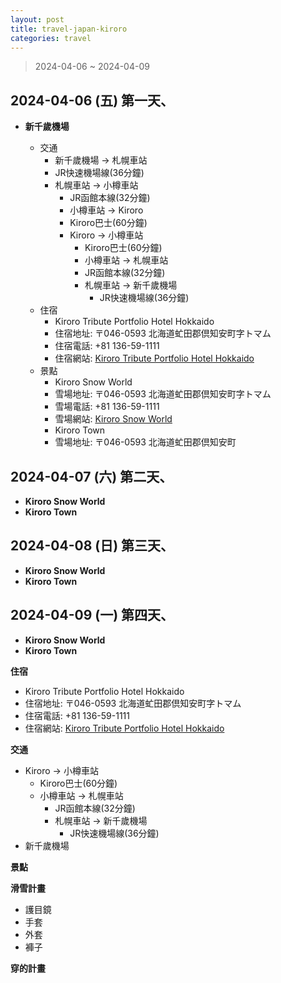 ```yaml
---
layout: post
title: travel-japan-kiroro
categories: travel
---
```


> 2024-04-06 ~ 2024-04-09

## 2024-04-06 (五) 第一天、

- **新千歲機場**

    - 交通
        - 新千歲機場 → 札幌車站
        - JR快速機場線(36分鐘)
        - 札幌車站 → 小樽車站
            - JR函館本線(32分鐘)
            - 小樽車站 → Kiroro
            - Kiroro巴士(60分鐘)
            - Kiroro → 小樽車站
                - Kiroro巴士(60分鐘)
                - 小樽車站 → 札幌車站
                - JR函館本線(32分鐘)
                - 札幌車站 → 新千歲機場
                    - JR快速機場線(36分鐘)
    - 住宿
        - Kiroro Tribute Portfolio Hotel Hokkaido
        - 住宿地址: 〒046-0593 北海道虻田郡倶知安町字トマム
        - 住宿電話: +81 136-59-1111
        - 住宿網站: [Kiroro Tribute Portfolio Hotel Hokkaido](https://www.marriott.com/hotels/travel/ctskt-kiroro-tribute-portfolio-hotel-hokkaido/)
    - 景點
        - Kiroro Snow World
        - 雪場地址: 〒046-0593 北海道虻田郡倶知安町字トマム
        - 雪場電話: +81 136-59-1111
        - 雪場網站: [Kiroro Snow World](https://www.kiroro.co.jp/winter/en/)
        - Kiroro Town
        - 雪場地址: 〒046-0593 北海道虻田郡倶知安町

## 2024-04-07 (六) 第二天、

- **Kiroro Snow World**
- **Kiroro Town**

## 2024-04-08 (日) 第三天、

- **Kiroro Snow World**
- **Kiroro Town**

## 2024-04-09 (一) 第四天、

- **Kiroro Snow World**
- **Kiroro Town**

**住宿**

- Kiroro Tribute Portfolio Hotel Hokkaido
- 住宿地址: 〒046-0593 北海道虻田郡倶知安町字トマム
- 住宿電話: +81 136-59-1111
- 住宿網站: [Kiroro Tribute Portfolio Hotel Hokkaido](https://www.marriott.com/hotels/travel/ctskt-kiroro-tribute-portfolio-hotel-hokkaido/)

**交通**

- Kiroro → 小樽車站
    - Kiroro巴士(60分鐘)
    - 小樽車站 → 札幌車站
        - JR函館本線(32分鐘)
        - 札幌車站 → 新千歲機場
            - JR快速機場線(36分鐘)
- 新千歲機場

**景點**


**滑雪計畫**
- 護目鏡
- 手套
- 外套
- 褲子

**穿的計畫**
